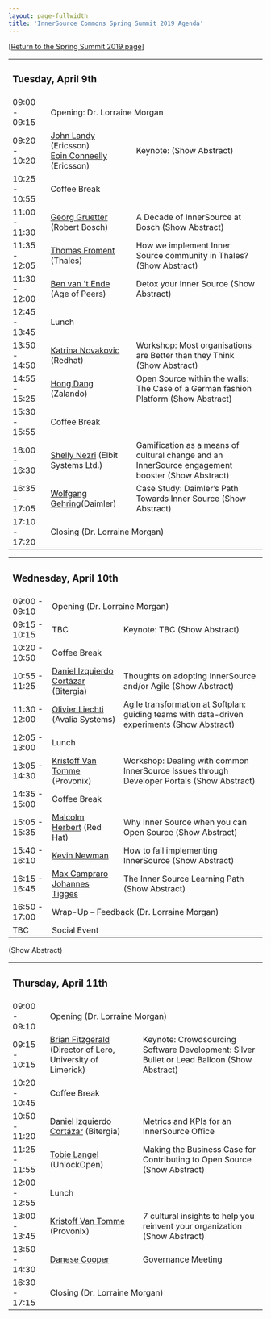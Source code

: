 ```yaml
---
layout: page-fullwidth
title: 'InnerSource Commons Spring Summit 2019 Agenda'
---
```

[[Return to the Spring Summit 2019 page](/InnerSourceCommons/events/isc-spring-2019/)]

<table class="schedule">
    <tr>
        <td colspan="3">
        <h3>Tuesday, April 9th</h3>
        </td>
    </tr>
    <tr>
        <td class="time">09:00 - 09:15</td>
        <td colspan="3">
            Opening: Dr. Lorraine Morgan
        </td>
    </tr>


   <tr>
        <td class="time">09:20 - 10:20</td>
         <td class="author">
            <a href="/InnerSourceCommons/events/isc-spring-2019-speakers#john_landy">John Landy</a><span class="affiliation"> (Ericsson)
            </span><br/>
        <a href="/InnerSourceCommons/events/isc-spring-2019-speakers#eoin_conneely">Eoin Conneelly</a><span class="affiliation"> (Ericsson)</span>

   <td class="title">
            <span class="keynoteTag">Keynote:</span></span>
                <span onClick="toggleAbstract('keynote-landy')" class="abstract-toggle">(<a id="keynote-landy-link">Show Abstract</a>)</span>
       <div style="display:none" class="abstract" id="keynote-landy">
Details appearing shortly 
</div>
        </td>
    </tr>
  
 <tr >
        <td class="time">10:25 - 10:55</td>
        <td colspan="2">Coffee Break</td>
    </tr>

  <tr>
        <td class="time">11:00 - 11:30</td>
        <td class="author">
<a href="/InnerSourceCommons/events/isc-spring-2019-speakers#georg_gruetter">Georg Gruetter</a> <span class="affiliation">(Robert Bosch)</span></td>

<td class="title">A Decade of InnerSource at Bosch
<span onClick="toggleAbstract('gruetter-1')" class="abstract-toggle">(<a id="gruetter-1-link">Show Abstract</a>)</span>
<div style="display:none" class="abstract" id="gruetter-1">
I will share the story of InnerSource at Bosch, which started about a decade ago. In my talk, I will share interesting details about the beginnings and the evolution of InnerSource at Bosch as well as many lessons that we learned along the way.
    </div>
        </td>
    </tr>
    <tr >
        <td class="time">11:35 - 12:05</td>
        <td><a href="/InnerSourceCommons/events/isc-spring-2019-speakers#thomas_froment">Thomas Froment</a> <span class="affiliation"> (Thales)</span></td>
        <td class="title">How we implement Inner Source community in Thales?
            <span onClick="toggleAbstract('froment-1')" class="abstract-toggle">(<a id="froment-1-link">Show Abstract</a>)</span>
            <div style="display:none" class="abstract" id="froment-1">
Thales Inner Source Software (TISS) Community is born from the Thales Digital Transformation call for initiatives in 2016. As key differentiator with previous tentative to promote source code sharing and reuse, it has been designed from the beginning to tackle key aspects of the Open collaboration: legal, tools and cultural change. Today, this community is organized like an “internal” open source foundation and is continuously growing within the company. Thomas Froment, as leader of the Community, will present his feedback from experience, enlightening how they are trying to implement Inner Source in this multinational company (65 000 employees, including 25 000 engineers over 56 countries). Key topics that will be addressed: Governance, Legal, Tooling, Promotion & Incentives, transparently sharing about successes, failures, open issues and the challenges they are facing in 2019 for scaling TISS at the group level.           
            </div>
        </td>
    </tr>


  <tr>
        <td class="time">11:30 - 12:00</td> 
       <td><a href="/InnerSourceCommons/events/isc-spring-2019-speakers#ben_van_%27t_ende">Ben van 't Ende</a> <span class="affiliation"> (Age of Peers)</span></td>
        <td class="title">Detox your Inner Source
            <span onClick="toggleAbstract('ende-1')" class="abstract-toggle">(<a id="ende-1-link">Show Abstract</a>)</span>
            <div style="display:none" class="abstract" id="ende-1">
Collaborative practices are adopted naturally by participants in today’s open source projects. Many people in IT culture have been ‘raised’ with teamwork and open communication as an integral part of open source culture. Not so for the giants that with their strides make bigger steps, but at the same time find themselves reluctant to change. It is not uncommon during an InnerSource implementation to see the industrial habituated patterns rear their ugly head. Humans can be exceptionally creative in both positive and negative ways. Just as different motivations propel human ingenuity forward, equally they can hold us back. What are the possible reasons behind your InnerSource losing traction and what we can do the get things back on track?           
            </div>
        </td>
    </tr>

 <tr >
        <tr>
        <td class="time">12:45 - 13:45</td>
        <td colspan="2">Lunch</td>
    </tr>

 <tr>
        <td class="time">13:50 - 14:50</td>
        <td><a href="/InnerSourceCommons/events/isc-spring-2019-speakers#katrina_novakovic">Katrina Novakovic</a> <span class="affiliation"> (Redhat)</span></td>

   <td class="title">Workshop: Most organisations are Better than they Think 
            <span onClick="toggleAbstract('novakovic-1')" class="abstract-toggle">(<a id="novakovic-1-link">Show Abstract</a>)</span>
            <div style="display:none" class="abstract" id="novakovic-1">
Red Hat, the world's leading provider of Open Source Enterprise solutions, has open sourced an assessment tool, called Open Source Maturity Assessment (OSMA), to allow organisations to understand their current maturity regarding their knowledge, adoption and ability to effectively utilize Open Source / Inner Source technologies within their organisation. The assessment poses a number of questions with multiple choice answers around the following key areas: Business Goals, General Knowledge of Open Source, Development Standards and Tools, Upstream Community Participation, Governance & Legal Policies and Senior Management Support. The results of the assessment are used as a starting point to give an organisation a better understanding of their business goals regarding Open Source / Inner Source software and methodologies, the focus areas to address (under the areas of consume, contribute, create and strategy/governance) and recommended next steps. During this workshop, we will: 
        <ul>
          <li>Have each individual attendee run through the assessment tool to determine their organisation's maturity </li>
               <li> Analyse the results to highlight areas for an organisation to focus on</li>
                    <li> Hold an open discussion on organisation maturity, including issues encountered and ways to increase the maturity level The assessment itself is Open Source and the code can be found at https://github.com/boogiespook/osma.</li>
            </ul>  
                        It is a simple LAMP stack, allowing questions and responses to be customised for an organisation. The maturity tool has been presented and then used by a number of organisations, large and small, to help them understand where they are on their Open Source journey.
</div>
        </td>
    </tr>


<tr >
        <td class="time">14:55 - 15:25</td>

   <td class="author"><a href="/InnerSourceCommons/events/isc-spring-2019-speakers#hong_dang">Hong Dang</a><span class="affiliation"> (Zalando)</span></td>
        <td class="title">Open Source within the walls: The Case of a German fashion Platform
            <span onClick="toggleAbstract('dong-1')" class="abstract-toggle">(<a id="dong-1-link">Show Abstract</a>)</span>
            <div style="display:none" class="abstract" id="dong-1">
This presentation covers InnerSource Discovery Phase at Zalando and best practices that are currently adopted throughout the company. 
            </div>
        </td>
    </tr>

<tr >
        <td class="time">15:30 - 15:55</td>
        <td colspan="2">Coffee Break</td>
    </tr>


  <tr >
        <td class="time">16:00 - 16:30</td>
        <td class="author"><a href="/InnerSourceCommons/events/isc-spring-2019-speakers#shelly_nezri">Shelly Nezri</a> <span class="affiliation"> (Elbit Systems Ltd.)</span></td>
        <td class="title">Gamification as a means of cultural change and an InnerSource engagement booster
            <span onClick="toggleAbstract('nezri-1')" class="abstract-toggle">(<a id="nezri-1-link">Show Abstract</a>)</span>
            <div style="display:none" class="abstract" id="nezri-1">
When Elbit Systems launched its InnerSource program, it decided to drive cultural change through gamification. Shelly Nizri offers an overview of the Software Guild, an innovative gamification approach to increase engagement and encourage collaboration in the organization. Join in to learn how the company prevailed despite humble resources and conquered all challenges in the spirit of InnerSource
            </div>
        </td> 
    </tr>

<tr >
        <td class="time">16:35 - 17:05</td>

   <td class="author"><a href="/InnerSourceCommons/events/isc-spring-2019-speakers#wolfgang_gehring">Wolfgang Gehring</a><span class="affiliation">(Daimler)</span></td>
        <td class="title">Case Study: Daimler’s Path Towards Inner Source
            <span onClick="toggleAbstract('gehring-1')" class="abstract-toggle">(<a id="gehring-1-link">Show Abstract</a>)</span>
            <div style="display:none" class="abstract" id="gehring-1">
</br>
So you have decided that Inner Source is the way to go for your enterprise. Good for you! The rest is just a piece of cake. You only need to explain to your employees what this is all about. Oh yeah, and talk to the people from corporate tax, should be no problem, you know a guy there. Then get the legal department to answer some simple questions, and off you go! Ok, tooling is an issue, too. And governance... Alright, so you haven’t thought about all the minor details, but you just get everybody’s attention and spread the word. Easy! Right?!? Well, let me talk a little bit about our journey at Daimler. We haven’t solved everything yet, but we’re on a good path, and maybe our experience can help you a bit, too. 
</div>
        </td>
    </tr>

<tr>
        <td class="time">17:10 - 17:20</td>

   <td colspan="2">Closing (Dr. Lorraine Morgan)</td>
    </tr>
    </table>



<table class="schedule">
    <tr>
        <td colspan="3">
        <h3>Wednesday, April 10th</h3>
        </td>
    </tr>
    <tr>
        <td class="time">09:00 - 09:10</td>
        <td colspan="2" >
            Opening (Dr. Lorraine Morgan)
</td>
    </tr>


<tr>
        <td class="time">09:15 - 10:15</td>
<td class="author">
    <span class="affiliation">TBC</span></td>
        <td class="title"><span class="keynoteTag">Keynote:</span> TBC
            <span onClick="toggleAbstract(tbc-1')" class="abstract-toggle">(<a id="tbc-1-link">Show Abstract</a>)</span>
            <div style="display:none" class="abstract" id="tbc-1">
Details appearing shortly 
</div>
        </td>
    </tr>
   
 <tr >
        <td class="time">10:20 - 10:50</td>
        <td colspan="2">Coffee Break</td>
    </tr>

 <tr>
        <td class="time">10:55 - 11:25</td>
        <td class="author"><a href="/InnerSourceCommons/events/isc-spring-2019-speakers#daniel_izquierdo_cortázar">Daniel Izquierdo Cortázar</a> <span class="affiliation">(Bitergia)</span></td>
<td class="title"> Thoughts on adopting InnerSource and/or Agile
            <span onClick="toggleAbstract('cortázar-1')" class="abstract-toggle">(<a id="cortázar-1-link">Show Abstract</a>)</span>
<div style="display:none" class="abstract" id="cortázar-1">
One of the main questions that any company willing to try InnerSource is how this can be integrated with their current way of developing. Even more, some of them have recently started with Agile and this may be seen as ‘yet another software development approach’. Agile and InnerSource are defined in both cases and [e.g.: in the Wikipedia] as software development practices. However it seems that it is still not clear how each of them can complement the other. This talk aims at bringing on the table some thoughts on how Agile is being used by some large corporations, and how InnerSource is being applied by some others. We do not aim at stating facts, but at opening a fruitful discussion with the audience with the goal of bringing more uses cases and sharing experiences among the attendees.            
    </div>
        </td>
    </tr>


   <tr >
        <td class="time">11:30 - 12:00</td>
<td class="author"><a href="/InnerSourceCommons/events/isc-spring-2019-speakers#olivier_liechti">Olivier Liechti</a> <span class="affiliation">(Avalia Systems)</span></td>
        <td class="title"> Agile transformation at Softplan: guiding teams with data-driven experiments
            <span onClick="toggleAbstract('liechti-1')" class="abstract-toggle">(<a id="liechti-1-link">Show Abstract</a>)</span>
            <div style="display:none" class="abstract" id="liechti-1">
How do you bring a legacy Enterprise Resource Planning (ERP) to "The Cloud", with the promise of enabling new business models and reducing costs? How do you tackle an enormous technical and organizational debt accumulated over decades? How do you initiate a radical transformation and how do you put people in motion? These are the challenges that the newly hired CTO of a business unit within Softplan, large Brazilian company, accepted a couple of years ago. In this talk, we explain how we had the opportunity to work with the CTO, and to support hims with a data-driven approach. After introducing the notion of software analytics, we explain how we have used metrics first to diagnose the problems, and then to support a continuous improvement process. We review a series of specific experiments done in this context, discussing both successes and challenges. We emphasize the human aspects of the transition and explain how metrics can be powerful when it comes to trigger conversations and to drive behavior change. We explain how our initial recommendations were to inspire teams to adopt practices that can be seen "in action" on GitHub. When we embarked on this journey, we did not know about the InnerSource Commons. Nevertheless, some of the problems that we encountered are very similar to those enlisted in the Patterns Catalog. In the talk, we map our experiments to problems described in the catalog. We compare our solutions to those embodied in the patterns.            
            </div>
        </td>
    </tr>

<tr >
        <tr>
        <td class="time">12:05 - 13:00</td>
        <td colspan="2">Lunch</td>
    </tr>


<tr>
        <td class="time">13:05 - 14:30</td>
            <td class="author"><a href="/InnerSourceCommons/events/isc-spring-2019-speakers#kristof_van_tomme">Kristoff Van Tomme</a> <span class="affiliation">(Provonix)</span>
        <td class="title"> Workshop: Dealing with common InnerSource Issues through Developer Portals
            <span onClick="toggleAbstract('van_tomme-1')" class="abstract-toggle">(<a id="van_tomme-1-link">Show Abstract</a>)</span>
            <div style="display:none" class="abstract" id="van_tomme-1">
During the last InnerSource Commons and Patterns sessions, there have been a set of issues raised by the community. Those are related to the discoverability, findability, awareness, documentation, and others. In this talk, Kristof Van Tomme and Daniel Izquierdo will discuss the use of a Developer Portal as a way to centralize and deal with all of these related patterns. After the introduction we will split out into discussion groups to work on key patterns that the audience believes need to be included in most innersourcing portals.            </div>
        </td>
    </tr>

<tr >
        <td class="time">14:35 - 15:00</td>
        <td colspan="2">Coffee Break</td>
    </tr>

<tr >
        <td class="time">15:05 - 15:35</td>
        <td class="author"><a href="/InnerSourceCommons/events/isc-spring-2019-speakers#malcolm_herbert">Malcolm Herbert</a> <span class="affiliation">(Red Hat)</span></td>
        <td class="title"> Why Inner Source when you can Open Source
            <span onClick="toggleAbstract('herbert-1')" class="abstract-toggle">(<a id="herbert-1-link">Show Abstract</a>)</span>
            <div style="display:none" class="abstract" id="herbert-1">
Over the last 10 years, Red Hat Consulting has offered services around open source process and culture, alongside its normal technology based offerings. Whilst Red Hat is an Enterprise software solutions company, it also is the leading proponent of how open source works and why it produces good software, using a community powered approach. This paper discusses: If it is possible, open source should be considered in favour of inner source as an approach for an organisation If Inner Source is the only option, what should be considered during this phase of a project
            </div>
        </td> 
    </tr>

<tr >
        <td class="time">15:40 - 16:10</td>
        <td class="author"><a href="/InnerSourceCommons/events/isc-spring-2019-speakers#kevin_newman">Kevin Newman 
</a></span></td>
        <td class="title"> How to fail implementing InnerSource
            <span onClick="toggleAbstract('newman-1')" class="abstract-toggle">(<a id="newman-1-link">Show Abstract</a>)</span>
            <div style="display:none" class="abstract" id="newman-1">
An informal, but hopefully informative, presentation on the challenges of implementing InnerSource at a medium-sized, non-technical company. Harvard Business Publishing’s mission is to improve the practice of management in a changing world, and our areas of focus are in publishing and learning pedagogies. We thoughtfully recognize that while we are not a “technology” company, we treat software engineering as a core competency that can make or break our strategy. Adopting InnerSource was seen as a key component in our long term plans but fell far short of our expectations. We’d like to share our experience not as an any inherent indictment of InnerSource but as cautionary tale of intent and aspiration versus every day and unexciting, but very real, constraints. 
    </div>
        </td>
    </tr>




<tr >
        <td class="time">16:15 - 16:45</td>
        <td class="author"><a href="/InnerSourceCommons/events/isc-spring-2019-speakers#max_campraro"> Max Campraro <br>
            <a href="/InnerSourceCommons/events/isc-spring-2019-speakers#johannes_tigges">Johannes Tigges
</span></td>
        <td class="title"> The Inner Source Learning Path
            <span onClick="toggleAbstract('campraro-1')" class="abstract-toggle">(<a id="campraro-1-link">Show Abstract</a>)</span>
            <div style="display:none" class="abstract" id="campraro-1">
Inner source is the application of open source methodologies to internally-developed software. While simple to define, inner source can be difficult to explain and implement successfully. Many engineers lack background in open source and the ideas and mechanics of open code development. Even those with that background face a new set of constraints and motivations when trying to work openly within the enterprise. The Inner Source Learning path gives a simple, easy to understand introduction to inner source. It introduces key terms, concepts, and principles for effective inner sourcing along with explanations and real examples. It is intended to bring newcomers up to speed as well as provide those with experience a common vocabulary to use when discussing more advanced concepts. The Inner Source Learning path will be freely hosted by O'Reilly Media at https://www.safaribooksonline.com/learning-paths for your use and sharing. In this session we'll review the content of the learning path and how you can use and share it.
            </div>
        </td>
    </tr>

  <tr >
        <td class="time">16:50 - 17:00</td>
        <td colspan="2"> Wrap-Up – Feedback (Dr. Lorraine Morgan)</td>
    </tr>

<tr >
        <td class="time">TBC</td>
        <td colspan="2">Social Event</td>
    </tr>

</table>    


<table class="schedule">
    <tr>
        <td colspan="3">
        <h3>Thursday, April 11th</h3>
        </td>
    </tr>
    <tr>
        <td class="time">09:00 - 09:10</td>
<td colspan="2">
            Opening (Dr. Lorraine Morgan)
        </td>
    </tr>
 
 
 
<tr >
        <td class="time">09:15 - 10:15</td>
        <td class="author"><a href="/InnerSourceCommons/events/isc-spring-2019-speakers#brian_fitzgerald">Brian Fitzgerald</a> <span class="affiliation">(Director of Lero, University of Limerick)</span></td>
        <td class="title"><span class="keynoteTag">Keynote:</span> Crowdsourcing Software Development: Silver Bullet or Lead Balloon
            <span onClick="toggleAbstract('fitzgerald-1')" class="abstract-toggle">(<a id="fitzgerald-1-link">Show Abstract</a>)</span>
            <div style="display:none" class="abstract" id="fitzgerald-1">
Crowdsourcing is emerging as an alternative outsourcing strategy which is gaining increasing attention in the software engineering community. However, crowdsourcing software development involves complex tasks which differ significantly from the micro-tasks that can be found on crowdsourcing platforms such as Amazon Mechanical Turk—the latter are much shorter in duration, and typically very simple and do not involve any task interdependencies. To achieve the potential benefits of crowdsourcing in the software development context, companies need to understand how this strategy works, what challenges arise, and what factors might affect crowd participation. Research to date on crowdsourcing software development has tended to focus on the ‘crowd’ or the technical platform, with little research from the perspective of the customer who is seeking to leverage the crowdsourcing development model. The findings from an in-depth case study of crowd-sourcing software development in a Fortune 500 company are augmented with an analysis of over 13,000 crowdsourcing competitions over a ten-year period on the Topcoder crowdsourcing platform, one of the most popular platforms for software development, are drawn on to evaluate the effectiveness of crowdsourcing in a software development context.
            </div>
            </td>
                 </tr>
           </tr>
    <tr >
        <td class="time">10:20 - 10:45</td>
        <td colspan="2">Coffee Break</td>
    </tr>

   <tr>
        <td class="time">10:50 - 11:20</td>
        <td class="author">
<a href="/InnerSourceCommons/events/isc-spring-2019-speakers#daniel_izquierdo_cortázar">Daniel Izquierdo Cortázar</a> <span class="affiliation">(Bitergia)</span></td>
     <span onClick="toggleAbstract('cortázar-2')" class="abstract-toggle">(<a id="cortázar-2-link">Show Abstract</a>)</span>

<td class="title">Metrics and KPIs for an InnerSource Office 
<div style="display:none" class="abstract" id="cortázar-2">
Metrics are an important part of the InnerSource journey. The InnerSource Commons has been a great place for discussion around the topic. Specifically the InnerSource Patterns community delivered a pattern focused on first steps with metrics [1] where no specific metrics are detailed, but this gives a starting point to discuss when, how and what to measure. This talk aims at detailing these set of metrics and KPIs for further discussion across the community. This is based on work in progress in the GrimoireLab/CHAOSS community, a Linux Foundation Project. The proposed set of metrics are split into three main areas: Activity, Community and Process. [1] https://github.com/paypal/InnerSourcePatterns/blob/master/introducing-metrics-in-innersource.md
</div>
        </td>
    </tr>
<tr >
        <td class="time">11:25 - 11:55</td>
        <td class="author"><a href="/InnerSourceCommons/events/isc-spring-2019-speakers#tobie_langel">Tobie Langel</a> <span class="affiliation">(UnlockOpen)</span></td>
        <td class="title">Making the Business Case for Contributing to Open Source
            <span onClick="toggleAbstract(‘langel-1')" class="abstract-toggle">(<a id="langel-1-link">Show Abstract</a>)</span>
            <div style="display:none" class="abstract" id="orenbach-1">
Details appearing shortly 
            </div>
        </td>
    </tr>

<tr>
        <td class="time">12:00 - 12:55</td>
        <td colspan="2">Lunch</td>
    </tr>

   <tr >
        <td class="time">13:00 - 13:45</td>    
<td class="author"><a href="/InnerSourceCommons/events/isc-spring-2019-speakers#]tof_van_tomme">Kristoff Van Tomme </a><span class="affiliation">(Provonix)</span>
<td class="title">7 cultural insights to help you reinvent your organization            
<span onClick="toggleAbstract('VanTomme-1')" class="abstract-toggle">(<a id="VanTomme-1-link">Show Abstract</a>)</span>
            <div style="display:none" class="abstract" id="VanTomme-2">
Culture is hard to describe, and even harder to emulate. So how do you even start to establish an open source-like culture? What are the underlying principles on which these cultures are built? For the past 13 years, I’ve been reading and thinking about these questions, trying to understand what makes some open source projects succeed and causes others to fail. In this talk I want to introduce 7 mental models and surprising insights that I have adopted along te way that have transformed the way I think about business. I will present the insights together with references to the books from which they were derived, and explain why I believe they can help an organisation to build an open source-like culture.
    </div>
        </td>
    </tr>

   <tr >
        <td class="time">13:50 - 14:30</td>
        <td class="author"><a href="/InnerSourceCommons/events/isc-spring-2019-speakers#danese_cooper">Danese Cooper</a> 
</td>
        <td class="title">Governance Meeting
            <span onClick="toggleAbstract('cooper-1')" class="abstract-toggle"><a id="cooper-1-link"></a></span>
            <div style="display:none" class="abstract" id="cooper-1">
            </div>
        </td>
    </tr>
<tr >
        <td class="time">16:30 - 17:15</td>
        <td colspan="2">Closing (Dr. Lorraine Morgan)</td>
    </tr>
</table>
